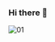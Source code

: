 ### Hi there 👋

![01](https://user-images.githubusercontent.com/105918994/209529985-3edb9d3a-da5a-4415-9e51-dc5b6ea3447f.png)

<!--
**TheMelodyOfCode/TheMelodyOfCode** is a ✨ _special_ ✨ repository because its `README.md` (this file) appears on your GitHub profile.

Here are some ideas to get you started:

- 🔭 I’m currently working on ...
- 🌱 I’m currently learning React
- 👯 I’m looking to collaborate on ...
- 🤔 I’m looking for help with ...
- 💬 Ask me about ...
- 📫 How to reach me: ...
- 😄 Pronouns: ...
- ⚡ Fun fact: ...
-->
